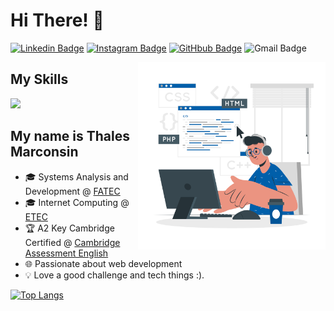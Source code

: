 
<h1>Hi There! 👋</h1>

[![Linkedin Badge](https://img.shields.io/badge/LinkedIn-0077B5?style=for-the-badge&logo=linkedin&logoColor=white&link=https://www.linkedin.com/in/thales-marconsin/)](https://www.linkedin.com/in/thales-marconsin/)
[![Instagram Badge](https://img.shields.io/badge/Instagram-E4405F?style=for-the-badge&logo=instagram&logoColor=white)](https://www.instagram.com/thalesmarconsini)
[![GitHbub Badge](https://img.shields.io/badge/GitHub-100000?style=for-the-badge&logo=github&logoColor=white)](https://github.com/thalesmarconsin)
![Gmail Badge](https://img.shields.io/badge/thalesmarconsini188@gmail.com-D14836?style=for-the-badge&logo=gmail&logoColor=white)

<img align="right" alt="Code boy image" src="./codeboy.png"  width="300px"/>

## My Skills

<img src="https://skillicons.dev/icons?i=html,css,js,ts,angular,vscode,git,github&theme=dark" />


## My name is Thales Marconsin
- 🎓 Systems Analysis and Development @ [FATEC](https://www.fatecjales.edu.br/)
- 🎓 Internet Computing @ [ETEC](https://etecsantafedosul.com.br/)
- 🏆 A2 Key Cambridge Certified @ [Cambridge Assessment English](https://www.cambridgeenglish.org/br/)
- 🌐 Passionate about web development
- 💡 Love a good challenge and tech things :).

<div align="left">


  [![Top Langs](https://github-readme-stats.vercel.app/api/top-langs/?username=anuraghazra)](https://github.com/anuraghazra/github-readme-stats)

 </div>
